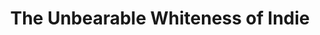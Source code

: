 ---
categories: all_articles
provider_display: "pitchfork.com"
provider_name: "pitchfork.com"
favicon_url: http://cdn.pitchfork.com/desktop/images/favicon.ico
title: "The Unbearable Whiteness of Indie"
published: 2015-03-27
source: http://pitchfork.com/thepitch/710-the-unbearable-whiteness-of-indie/
thumbnail: http://cdn2.pitchfork.com/blog/710/pagination.43633367.jpg
---